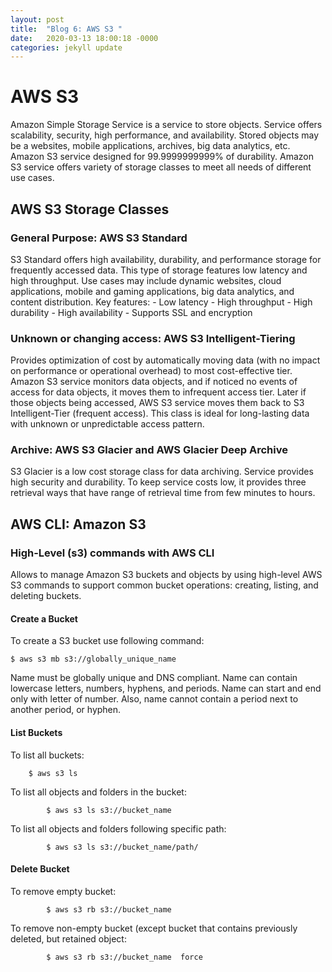 ```yaml
---
layout: post
title:  "Blog 6: AWS S3 "
date:   2020-03-13 18:00:18 -0000
categories: jekyll update
---
```


<h1>AWS S3</h1>

Amazon Simple Storage Service is a service to store objects. Service offers scalability, security, high performance, and availability. Stored objects may be a websites, mobile applications, archives, big data analytics, etc. Amazon S3 service designed for 99.9999999999% of durability. Amazon S3 service offers variety of storage classes to meet all needs of different use cases.

<h2>AWS S3 Storage Classes

<h3>General Purpose: AWS S3 Standard</h3>
S3 Standard offers high availability, durability, and performance storage for frequently accessed data. This type of storage features low latency and high throughput. Use cases may include dynamic websites, cloud applications, mobile and gaming applications, big data analytics, and content distribution.
Key features:
-	Low latency
-	High throughput
-	High durability
-	High availability
-	Supports SSL and encryption

<h3>Unknown or changing access: AWS S3 Intelligent-Tiering</h3>
Provides optimization of cost by automatically moving data (with no impact on performance or operational overhead) to most cost-effective tier. Amazon S3 service monitors data objects, and if noticed no events of access for data objects, it moves them to infrequent access tier. Later if those objects being accessed, AWS S3 service moves them back to S3 Intelligent-Tier (frequent access). This class is ideal for long-lasting data with unknown or unpredictable access pattern.

<h3>Archive: AWS S3 Glacier and AWS Glacier Deep Archive</h3>
S3 Glacier is a low cost storage class for data archiving. Service provides high security and durability. To keep service costs low, it provides three retrieval ways that have range of retrieval time from few minutes to hours.

<h2>AWS CLI: Amazon S3</h2>

<h3>High-Level (s3) commands with AWS CLI</h3>

Allows to manage Amazon S3 buckets and objects by using high-level AWS S3 commands to support common bucket operations: creating, listing, and deleting buckets.

<h4>Create a Bucket</h4>
 To create a S3 bucket use following command:

    $ aws s3 mb s3://globally_unique_name


Name must be globally unique and DNS compliant. Name can contain lowercase letters, numbers, hyphens, and periods. Name can start and end only with letter of number. Also, name cannot contain a period next to another period, or hyphen.

<h4>List Buckets</h4>

To list all buckets:


        $ aws s3 ls


To list all objects and folders in the bucket:


		    $ aws s3 ls s3://bucket_name


To list all objects and folders following specific path:


		    $ aws s3 ls s3://bucket_name/path/


<h4>Delete Bucket</h4>

To remove empty bucket:


		    $ aws s3 rb s3://bucket_name


To remove non-empty bucket (except bucket that contains previously deleted, but retained object:


		    $ aws s3 rb s3://bucket_name  force





[jekyll-docs]: https://jekyllrb.com/docs/home
[jekyll-gh]:   https://github.com/jekyll/jekyll
[jekyll-talk]: https://talk.jekyllrb.com/
